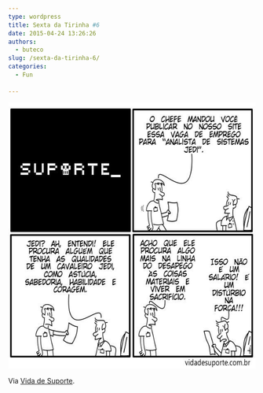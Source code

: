 ```yaml
---
type: wordpress
title: Sexta da Tirinha #6
date: 2015-04-24 13:26:26
authors:
  - buteco
slug: /sexta-da-tirinha-6/
categories:
  - Fun

---
```


<a href="/images/wp-content/uploads/2015/04/Suporte_1192-e1429727650359.jpg"><img class="alignnone size-full wp-image-1939" src="/images/wp-content/uploads/2015/04/Suporte_1192-e1429727650359.jpg" alt="Suporte_1192" width="600" height="540" /></a>

Via <a href="http://vidadesuporte.com.br/" target="_blank">Vida de Suporte</a>.